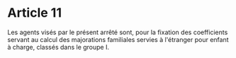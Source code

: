 # Article 11

Les agents visés par le présent arrêté sont, pour la fixation des coefficients servant au calcul des majorations familiales servies à l'étranger pour enfant à charge, classés dans le groupe I.
